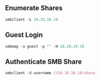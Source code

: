 ## Enumerate Shares
```nix
smbclient -L 10.10.10.10
```
## Guest Login
```nix
smbmap -u guest -p "" -H 10.10.10.10
```
## Authenticate SMB Share
```nix
smbclient -U username //10.10.10.10/share
```